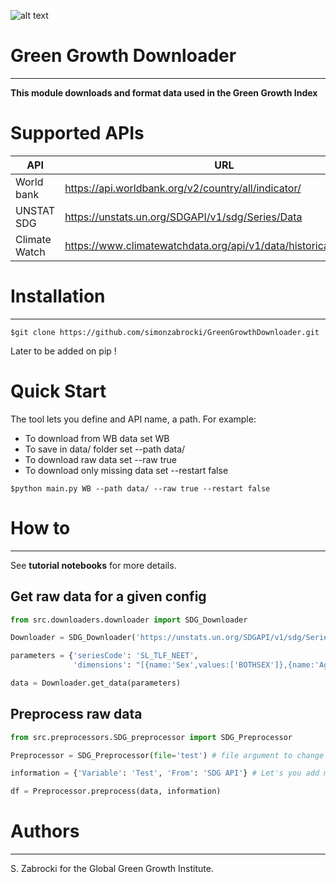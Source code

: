 ![alt text](http://greengrowthindex.gggi.org/wp-content/uploads/2019/09/LOGO_GGGI_GREEN_350x131px_002trans_Prancheta-1.png)

# Green Growth Downloader
------------------------------------
**This module downloads and format data used in the Green Growth Index**

# Supported APIs

| API           | URL                                                               | Downloading | Preprocessing |
|---------------|-------------------------------------------------------------------|-------------|---------------|
| World bank    | https://api.worldbank.org/v2/country/all/indicator/               | OK          | OK            |
| UNSTAT SDG    | https://unstats.un.org/SDGAPI/v1/sdg/Series/Data                  | OK          | OK            |
| Climate Watch | https://www.climatewatchdata.org/api/v1/data/historical_emissions | OK          | OK            |

# Installation
-------------------

```
$git clone https://github.com/simonzabrocki/GreenGrowthDownloader.git
```

Later to be added on pip !

# Quick Start

The tool lets you define and API name, a path.
For example:
- To download from WB data set WB
- To save in data/ folder set --path data/
- To download raw data set --raw true
- To download only missing data set --restart false
```
$python main.py WB --path data/ --raw true --restart false
```

# How to
-------------

See **tutorial notebooks** for more details.

## Get raw data for a given config

```python
from src.downloaders.downloader import SDG_Downloader

Downloader = SDG_Downloader('https://unstats.un.org/SDGAPI/v1/sdg/Series/Data')

parameters = {'seriesCode': 'SL_TLF_NEET',
              'dimensions': "[{name:'Sex',values:['BOTHSEX']},{name:'Age',values:['15-24']}]"}

data = Downloader.get_data(parameters)
```

## Preprocess raw data

```python
from src.preprocessors.SDG_preprocessor import SDG_Preprocessor

Preprocessor = SDG_Preprocessor(file='test') # file argument to change (Used to preprocess special cases)

information = {'Variable': 'Test', 'From': 'SDG API'} # Let's you add more information to the dataframe

df = Preprocessor.preprocess(data, information)
```

# Authors
---------------

S. Zabrocki for the Global Green Growth Institute.
